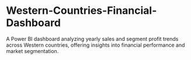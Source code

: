 # Western-Countries-Financial-Dashboard
A Power BI dashboard analyzing yearly sales and segment profit trends across Western countries, offering insights into financial performance and market segmentation.
